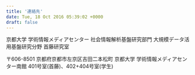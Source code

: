 ```yaml
---
title: '連絡先'
date: Tue, 18 Oct 2016 05:39:02 +0000
draft: false
---
```


京都大学 学術情報メディアセンター 社会情報解析基盤研究部門 大規模データ活用基盤研究分野 首藤研究室

〒606-8501 京都府京都市左京区吉田二本松町
京都大学 学術情報メディアセンター南館 401号室(首藤)、402+404号室(学生)

